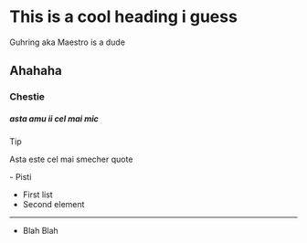 # This is a cool heading i guess
Guhring aka Maestro is a dude

## Ahahaha
### Chestie 
##### asta amu ii cel mai mic

> [!tip]
> Asta este cel mai smecher quote
> 
> 
> \- Pisti

- First list
- Second element
---
- Blah Blah